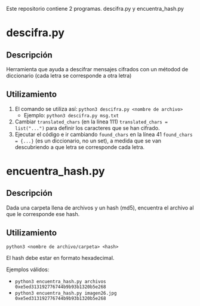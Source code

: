 Este repositorio contiene 2 programas. descifra.py y encuentra_hash.py

# descifra.py
## Descripción
Herramienta que ayuda a descifrar mensajes cifrados con un métodod de diccionario (cada letra se corresponde a otra letra)
## Utilizamiento
1. El comando se utiliza así: `python3 descifra.py <nombre de archivo>`
    * Ejemplo: `python3 descifra.py msg.txt`
2. Cambiar `translated_chars` (en la línea 111) `translated_chars = list("...")` para definir los caracteres que se han cifrado.
3. Ejecutar el código e ir cambiando `found_chars` en la línea 41 `found_chars = {...}` (es un diccionario, no un set), a medida que se van descubriendo a que letra se corresponde cada letra.

# encuentra_hash.py
## Descripción
Dada una carpeta llena de archivos y un hash (md5), encuentra el archivo al que le corresponde ese hash.
## Utilizamiento
`python3 <nombre de archivo/carpeta> <hash>`

El hash debe estar en formato hexadecimal.

Ejemplos válidos:
* `python3 encuentra_hash.py archivos 0xe5ed313192776744b9b93b1320b5e268`
* `python3 encuentra_hash.py imagen26.jpg 0xe5ed313192776744b9b93b1320b5e268`
